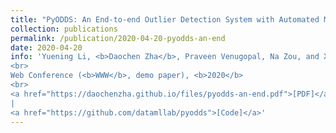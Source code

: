 ```yaml
---
title: "PyODDS: An End-to-end Outlier Detection System with Automated Machine Learning"
collection: publications
permalink: /publication/2020-04-20-pyodds-an-end
date: 2020-04-20
info: 'Yuening Li, <b>Daochen Zha</b>, Praveen Venugopal, Na Zou, and Xia Hu
<br>
Web Conference (<b>WWW</b>, demo paper), <b>2020</b>
<br>
<a href="https://daochenzha.github.io/files/pyodds-an-end.pdf">[PDF]</a>
|
<a href="https://github.com/datamllab/pyodds">[Code]</a>'
---
```

